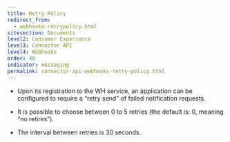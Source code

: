 ```yaml
---
title: Retry Policy
redirect_from:
  - webhooks-retrypolicy.html
sitesection: Documents
level2: Consumer Experience
level3: Connector API
level4: Webhooks
order: 40
indicator: messaging
permalink: connector-api-webhooks-retry-policy.html
---
```


* Upon its registration to the WH service, an application can be configured to require a “retry send” of failed notification requests.

* It is possible to choose between 0 to 5 retries (the default is: 0, meaning “no retires”).

* The interval between retries is 30 seconds.
